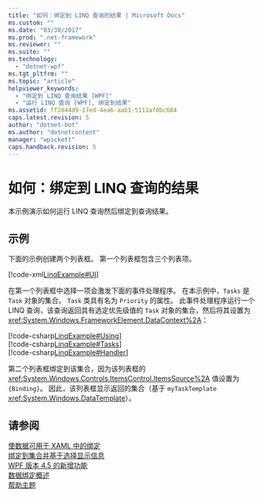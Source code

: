 ```yaml
---
title: "如何：绑定到 LINQ 查询的结果 | Microsoft Docs"
ms.custom: ""
ms.date: "03/30/2017"
ms.prod: ".net-framework"
ms.reviewer: ""
ms.suite: ""
ms.technology: 
  - "dotnet-wpf"
ms.tgt_pltfrm: ""
ms.topic: "article"
helpviewer_keywords: 
  - "绑定到 LINQ 查询结果 [WPF]"
  - "运行 LINQ 查询 [WPF], 绑定到结果"
ms.assetid: ff2844d9-17ed-4ea6-aab1-5111af0bc684
caps.latest.revision: 5
author: "dotnet-bot"
ms.author: "dotnetcontent"
manager: "wpickett"
caps.handback.revision: 5
---
```

# 如何：绑定到 LINQ 查询的结果
本示例演示如何运行 LINQ 查询然后绑定到查询结果。  
  
## 示例  
 下面的示例创建两个列表框。  第一个列表框包含三个列表项。  
  
 [!code-xml[LinqExample#UI](../../../../samples/snippets/csharp/VS_Snippets_Wpf/LinqExample/CSharp/Window1.xaml#ui)]  
  
 在第一个列表框中选择一项会激发下面的事件处理程序。  在本示例中，`Tasks` 是 `Task` 对象的集合。  `Task` 类具有名为 `Priority` 的属性。  此事件处理程序运行一个 LINQ 查询，该查询返回具有选定优先级值的 `Task` 对象的集合，然后将其设置为 <xref:System.Windows.FrameworkElement.DataContext%2A>：  
  
 [!code-csharp[LinqExample#Using](../../../../samples/snippets/csharp/VS_Snippets_Wpf/LinqExample/CSharp/Window1.xaml.cs#using)]  
[!code-csharp[LinqExample#Tasks](../../../../samples/snippets/csharp/VS_Snippets_Wpf/LinqExample/CSharp/Window1.xaml.cs#tasks)]  
[!code-csharp[LinqExample#Handler](../../../../samples/snippets/csharp/VS_Snippets_Wpf/LinqExample/CSharp/Window1.xaml.cs#handler)]  
  
 第二个列表框绑定到该集合，因为该列表框的 <xref:System.Windows.Controls.ItemsControl.ItemsSource%2A> 值设置为 `{Binding}`。  因此，该列表框显示返回的集合（基于 `myTaskTemplate` <xref:System.Windows.DataTemplate>）。  
  
## 请参阅  
 [使数据可用于 XAML 中的绑定](../../../../docs/framework/wpf/data/how-to-make-data-available-for-binding-in-xaml.md)   
 [绑定到集合并基于选择显示信息](../../../../docs/framework/wpf/data/how-to-bind-to-a-collection-and-display-information-based-on-selection.md)   
 [WPF 版本 4.5 的新增功能](../../../../docs/framework/wpf/getting-started/whats-new.md)   
 [数据绑定概述](../../../../docs/framework/wpf/data/data-binding-overview.md)   
 [帮助主题](../../../../docs/framework/wpf/data/data-binding-how-to-topics.md)